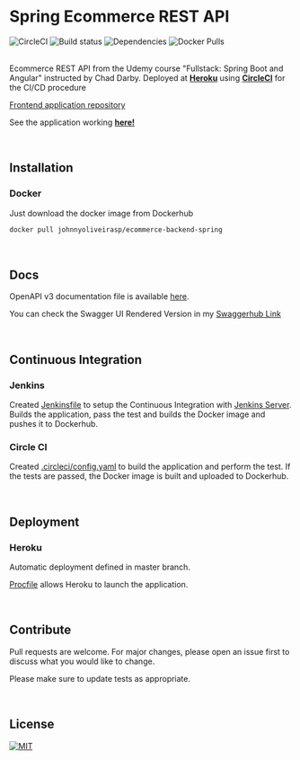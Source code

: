 # Spring Ecommerce REST API

![CircleCI](https://circleci.com/gh/johnnyoliveirasp/backend-ecommerce-springboot.svg?style=svg) 
![Build status](https://img.shields.io/circleci/build/gh/johnnyoliveirasp/backend-ecommerce-springboot/master?token=ccf75fe7e2f1925687bae66dc293fe9bfca32eee) 
![Dependencies](https://img.shields.io/librariesio/github/johnnyoliveirasp/backend-ecommerce-springboot)
![Docker Pulls](https://img.shields.io/docker/pulls/johnnyoliveirasp/ecommerce-backend-spring) 

<br>Ecommerce REST API from the Udemy course "Fullstack: Spring Boot and Angular" instructed by Chad Darby. Deployed at [**Heroku**](https://heroku.com) using [**CircleCI**](https://circleci.com) for the CI/CD procedure


[Frontend application repository](https://github.com/johnnyoliveirasp/frontend-ecommerce-angular)


See the application working [**here!**](https://ecommerce-angular-app.johnnyoliveirasp.com)

<br>

## Installation


### Docker
Just download the docker image from Dockerhub


```bash
docker pull johnnyoliveirasp/ecommerce-backend-spring
```


<br>

## Docs


OpenAPI v3 documentation file is available [here](./openapi.yaml). 

You can check the Swagger UI Rendered Version in my [Swaggerhub Link](https://app.swaggerhub.com/apis-docs/johnnyoliveirasp/swagger-backend_ecommerce_store_springboot/1.0.0)



<br>

## Continuous Integration


### Jenkins

Created [Jenkinsfile](./Jenkinsfile) to setup the Continuous Integration with [Jenkins Server](https://www.jenkins.io/). Builds the application, pass the test and builds the Docker image and pushes it to Dockerhub.

### Circle CI

Created [.circleci/config.yaml](.circleci/config.yaml) to build the application and perform the test. If the tests are passed, the Docker image is built and uploaded to Dockerhub.


<br>

## Deployment

### Heroku

Automatic deployment defined in master branch.

[Procfile](./Procfile) allows Heroku to launch the application.

<br>

## Contribute


Pull requests are welcome. For major changes, please open an issue first to discuss what you would like to change.

Please make sure to update tests as appropriate.

<br>

## License

[![MIT](https://img.shields.io/github/license/johnnyoliveirasp/backend-ecommerce-springboot) ](https://choosealicense.com/licenses/mit/)
